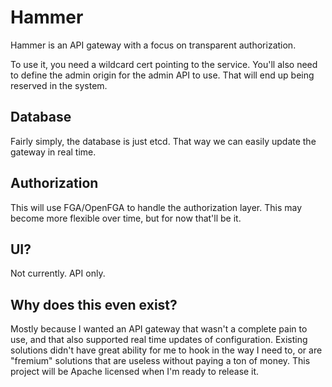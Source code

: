 # Hammer

Hammer is an API gateway with a focus on transparent authorization.

To use it, you need a wildcard cert pointing to the service. You'll also need
to define the admin origin for the admin API to use. That will end up being
reserved in the system.

## Database

Fairly simply, the database is just etcd. That way we can easily update the
gateway in real time.

## Authorization

This will use FGA/OpenFGA to handle the authorization layer. This may become
more flexible over time, but for now that'll be it.

## UI?

Not currently. API only.

## Why does this even exist?

Mostly because I wanted an API gateway that wasn't a complete pain to use, and
that also supported real time updates of configuration. Existing solutions
didn't have great ability for me to hook in the way I need to, or are "fremium"
solutions that are useless without paying a ton of money. This project will be
Apache licensed when I'm ready to release it.
